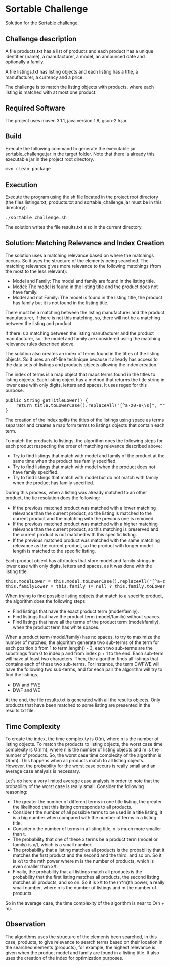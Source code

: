 # Sortable Challenge

Solution for the [Sortable challenge](http://sortable.com/challenge/).

## Challenge description

A file products.txt has a list of products and each product has a unique identifier (name),
a manufacturer, a model, an announced date and optionally a family.

A file listings.txt has listing objects and each listing has a title,
a manufacturer, a currency and a price.

The challenge is to match the listing objects with products, where each listing
is matched with at most one product.

## Required Software

The project uses maven 3.1.1, java version 1.8, gson-2.5.jar.

## Build

Execute the following command to generate the executable jar sortable_challenge.jar in the target folder. Note that there is already this executable jar in the project root directory.

<pre>
mvn clean package
</pre> 

## Execution

Execute the program using the sh file located in the project root directory (the files listings.txt, products.txt and sortable_challenge.jar must be in this directory):

<pre>
./sortable_challenge.sh
</pre>

The solution writes the file results.txt also in the current directory.

## Solution: Matching Relevance and Index Creation
The solution uses a matching relevance based on where the matchings occurs. So it uses the structure of the elements being searched. The matching relevance gives more relevance to the following matchings (from the most to the less relevant):

* Model and Family: The model and family are found in the listing title.
* Model: The model is found in the listing title and the product does not have family.
* Model and not Family: The model is found in the listing title, the product has family but it is not found in the listing title.


There must be a matching between the listing manufacturer and the product manufacturer, if there is not this matching, so, there will not be a matching between the listing and product.

If there is a matching between the listing manufacturer and the product manufacturer, so, the model and family are considered using the matching relevance rules described above. 

The solution also creates an index of terms found in the titles of the listing objects. So it uses an off-line technique because it already has access to the
data sets of listings and products objects allowing the index creation.

The index of terms is a map object that maps terms found in the titles to listing objects. Each listing object has a method that returns the title string in lower case with only digits, letters and spaces. It uses regex for this purpose.

<pre>
public String getTitleLower() {
	return title.toLowerCase().replaceAll("[^a-z0-9\\s]", "");
}
</pre> 

The creation of the index splits the titles of the listings using space as terms separator and creates a map form terms to listings objects that contain each term.

To match the products to listings, the algorithm does the following steps for each product respecting the order of matching relevance described above:

* Try to find listings that match with model and family of the product at the same time when the product has family specified.
* Try to find listings that match with model when the product does not have family specified.
* Try to find listings that match with model but do not match with family when the product has family specified.

During this process, when a listing was already matched to an other product, the tie resolution does the following:

* If the previous matched product was matched with a lower matching relevance than the current product, so the listing is matched to the current product and the matching with the previous one is removed.
* If the previous matched product was matched with a higher matching relevance than the current product, so this matching is preserved and the current product is not matched with this specific listing. 
* If the previous matched product was matched with the same matching relevance as the current product, so the product with longer model length is matched to the specific listing.

Each product object has attributes that store model and family strings in lower case with only digits, letters and spaces, as it was done with the listing title.

<pre>
this.modelLower = this.model.toLowerCase().replaceAll("[^a-z0-9\\s]", "");
this.familyLower = this.family != null ? this.family.toLowerCase().replaceAll("[^a-z0-9\\s]", "") : null;
</pre>

When trying to find possible listing objects that match to a specific product, the algorithm does the following steps:

* Find listings that have the exact product term (mode/family).
* Find listings that have the product term (model/family) without spaces.
* Find listings that have all the terms of the product term (model/family), when the product term has white spaces.

When a product term (model/family) has no spaces, to try to maximize the number of matches, the algorithm generate two sub-terms of the term for each position p from 1 to term.length() - 3, each two sub-terms are the substrings from 0 to index p and from index p + 1 to the end. Each sub-term will have at least two characters. Then, the algorithm finds all listings that contains each of these two sub-terms. For instance, the term DWFWE will have the following two sub-terms, and for each pair the algorithm will try to find the listings.

* DW and FWE
* DWF and WE

At the end, the file results.txt is generated with all the results objects. Only products that have been matched to some listing are presented in the results.txt file.

## Time Complexity
To create the index, the time complexity is O(n), where n is the number of listing objects.
To match the products to listing objects, the worst case time complexity is O(nm), where n is the number of listing objects and m is the number of products.
So, the worst case time complexity of the algorithm is O(nm). This happens when all products match to all listing objects. However, the probability for the worst case occurs is really small and an average case analysis is necessary.

Let's do here a very limited average case analysis in order to note that the probability of the worst case is really small. Consider the following reasoning: 

* The greater the number of different terms in one title listing, the greater the likelihood that this listing corresponds to all products.
* Consider t the number of all possible terms to be used in a title listing, it is a big number when compared with the number of terms in a listing title. 
* Consider x the number of terms in a listing title, x is much more smaller than t.
* The probability that one of these x terms be a product term (model or family) is x/t, which is a small number.
* The probability that a listing matches all products is the probability that it matches the first product and the second and the third, and so on. So it is x/t to the mth power where m is the number of products, which is even smaller than x/t.
* Finally, the probability that all listings match all products is the probability that the first listing matches all products, the second listing matches all products, and so on.  So it is x/t to the (n*m)th power, a really small number, where n is the number of listings and m the number of products.

So in the average case, the time complexity of the algorithm is near to O(n + m).

## Observation
The algorithms uses the structure of the elements been searched, in this case, products, to give relevance to search terms based on their location in the
searched elements (products), for example, the highest relevance is given when the product model and family are found in a listing title. It also uses the creation
of the index for optimization purposes.